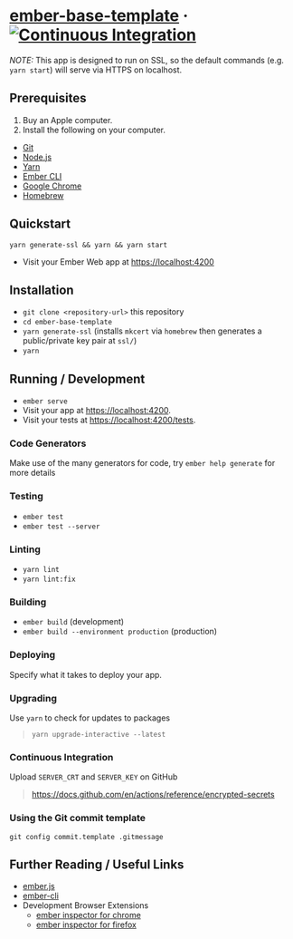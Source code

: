 # [ember-base-template](https://github.com/ibraheem4/ember-base-template) &middot; [![Continuous Integration](https://github.com/ibraheem4/ember-base-template/workflows/Continuous%20Integration/badge.svg)](https://github.com/ibraheem4/ember-base-template/actions?query=workflow%3A%22Continuous+Integration%22)

_NOTE:_ This app is designed to run on SSL, so the default commands (e.g. `yarn start`) will serve via HTTPS on localhost.

## Prerequisites [](#prerequisites)

1. Buy an Apple computer.
2. Install the following on your computer.

- [Git](https://git-scm.com/)
- [Node.js](https://nodejs.org/)
- [Yarn](https://yarnpkg.com/)
- [Ember CLI](https://ember-cli.com/)
- [Google Chrome](https://google.com/chrome/)
- [Homebrew](https://brew.sh)

## Quickstart [](#quickstart)

`yarn generate-ssl && yarn && yarn start`

- Visit your Ember Web app at [https://localhost:4200](https://localhost:4200)

## Installation [](#installation)

- `git clone <repository-url>` this repository
- `cd ember-base-template`
- `yarn generate-ssl` (installs `mkcert` via `homebrew` then generates a public/private key pair at `ssl/`)
- `yarn`

## Running / Development [](#running-developing)

- `ember serve`
- Visit your app at [https://localhost:4200](https://localhost:4200).
- Visit your tests at [https://localhost:4200/tests](https://localhost:4200/tests).

### Code Generators [](#code-generators)

Make use of the many generators for code, try `ember help generate` for more details

### Testing [](#testing)

- `ember test`
- `ember test --server`

### Linting [](#linting)

- `yarn lint`
- `yarn lint:fix`

### Building [](#building)

- `ember build` (development)
- `ember build --environment production` (production)

### Deploying [](#deploying)

Specify what it takes to deploy your app.

### Upgrading [](#upgrading)

Use `yarn` to check for updates to packages

> `yarn upgrade-interactive --latest`

### Continuous Integration [](#continous-integration)

Upload `SERVER_CRT` and `SERVER_KEY` on GitHub

> https://docs.github.com/en/actions/reference/encrypted-secrets

### Using the Git commit template

    git config commit.template .gitmessage

## Further Reading / Useful Links [](#further-reading-useful-links)

- [ember.js](https://emberjs.com/)
- [ember-cli](https://ember-cli.com/)
- Development Browser Extensions
  - [ember inspector for chrome](https://chrome.google.com/webstore/detail/ember-inspector/bmdblncegkenkacieihfhpjfppoconhi)
  - [ember inspector for firefox](https://addons.mozilla.org/en-US/firefox/addon/ember-inspector/)
